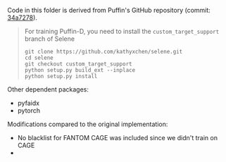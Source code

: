 Code in this folder is derived from Puffin's GitHub repository (commit: [34a7278](https://github.com/jzhoulab/puffin/commit/34a7278954382ca8ca1bf15ec19d41191bf215ee)).

> For training Puffin-D, you need to install the `custom_target_support` branch of Selene
> 
> ```
> git clone https://github.com/kathyxchen/selene.git
> cd selene
> git checkout custom_target_support
> python setup.py build_ext --inplace
> python setup.py install 
> ```

Other dependent packages:
* pyfaidx
* pytorch

Modifications compared to the original implementation:
* No blacklist for FANTOM CAGE was included since we didn't train on CAGE
* 